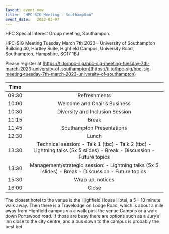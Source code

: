 ```yaml
---
layout: event_new
title:  "HPC-SIG Meeting - Southampton"
event_date:   2023-03-07
---
```


HPC Special Interest Group meeting, Southampon.

HPC-SIG Meeting Tuesday March 7th 2023 – University of Southampton
Building 40, Hartley Suite, Highfield Campus, University Road, Southampton, Hampshire, SO17 1BJ

Please register at [https://ti.to/hpc-sig/hpc-sig-meeting-tuesday-7th-march-2023-university-of-southampton](https://ti.to/hpc-sig/hpc-sig-meeting-tuesday-7th-march-2023-university-of-southampton)

|  Time |                                                                                                                             |
|:-----:|:---------------------------------------------------------------------------------------------------------------------------:|
| 09:30 | Refreshments                                                                                                                |
| 10:00 | Welcome and Chair’s Business                                                                                                |
| 10:30 | Diversity and Inclusion Session                                                                                             |
| 11:15 | Break                                                                                                                       |
| 11:45 | Southampton Presentations                                                                                                   |
| 12:30 | Lunch                                                                                                                       |
| 13:30 | Technical session:  - Talk 1 (tbc)  - Talk 2 (tbc)  - Lightning talks (5x 5 slides)  - Break  - Discussion  - Future topics |
| 13:30 | Management/strategic session:  - Lightning talks (5x 5 slides)  - Break  - Discussion  - Future topics                      |
| 15:30 | Wrap up, notices                                                                                                            |
| 16:00 | Close                                                                                                                       |

The closest hotel to the venue is the Highfield House Hotel, a 5 – 10 minute walk away. Then there is a Travelodge on Lodge Road, which is about a mile away from Highfield campus via a walk past the  venue Campus or a walk down Portswood road. If those are busy there are options such as a Jury’s Inn close to the city centre, and a bus down to the campus is probably the best bet.
